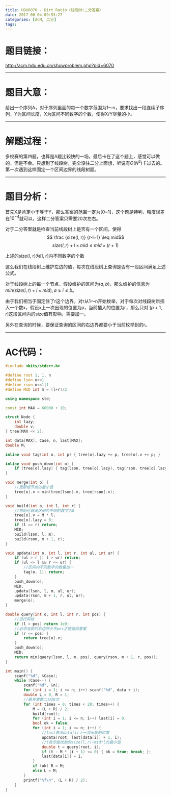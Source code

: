 ```yaml
---
title: HDU6070 - Dirt Ratio（线段树+二分答案）
date: 2017-08-04 09:53:27
categories: [ACM, 二分]
tags:
---
```

# 题目链接：
http://acm.hdu.edu.cn/showproblem.php?pid=6070

--------------------
# 题目大意：
给出一个序列A，对于序列里面的每一个数字范围为1～n，要求找出一段连续子序列，Y为区间长度，X为区间不同数字的个数，使得X/Y尽量的小。

-------------------
# 解题过程：
多校赛的第四题，也算是A题比较快的一场，最后卡在了这个题上，感觉可以做的，但是不会。只想到了线段树，完全没往二分上面想，听说有$O(N^2)$卡过去的。第一次遇到这样固定一个区间边界的线段树题。

--------------------
# 题目分析：
首先X是肯定小于等于Y，那么答案的范围一定为[0~1]，这个题是特判，精度误差在$10^{-4}$就可以，这样二分答案只需要20次左右。

对于二分答案就是检查当前线段树上是否有一个区间，使得
$$ \frac {size(l, r)} {r-l+1}  \leq mid$$
$$ size(l, r) + l \times mid \leq mid \times (r + 1)$$

上述的size(l, r)为[l, r]内不同数字的个数

这么我们在线段树上维护左边的值，每次在线段树上查询是否有一段区间满足上述公式。

对于线段树上的每一个节点，假设维护的区间为$(a, b)$，那么维护的信息为$min(size(i, r) + l \times mid), a \ge i \le b$。

由于我们相当于固定住了r这个边界，对r从1～n开始枚举，对于每次对线段树新插入一个数x，假设x上一次出现的位置为p，当前插入的位置为r，那么只对 $(p+1,r]$这段区间内的size值有影响，需要加一。

另外在查询的时候，要保证查询的区间的右边界都要小于当前枚举到的r。

----------------------
# AC代码：
```cpp
#include <bits/stdc++.h>

#define root 1, 1, n
#define lson o<<1
#define rson o<<1|1
#define MID int m = (l+r)/2

using namespace std;

const int MAX = 60000 + 10;

struct Node {
    int lazy;
    double v;
} tree[MAX << 2];

int data[MAX], Case, n, last[MAX];
double M;

inline void tag(int o, int p) { tree[o].lazy += p, tree[o].v += p; }

inline void push_down(int o) {
    if (tree[o].lazy) { tag(lson, tree[o].lazy), tag(rson, tree[o].lazy), tree[o].lazy = 0; }
}

void merge(int o) {
    //更新根节点的最小值
    tree[o].v = min(tree[lson].v, tree[rson].v);
}

void build(int o, int l, int r) {
    //初始化假设区间内不同的数字为0
    tree[o].v = M * l;
    tree[o].lazy = 0;
    if (l == r) return;
    MID;
    build(lson, l, m);
    build(rson, m + 1, r);
}

void updata(int o, int l, int r, int ul, int ur) {
    if (ul > r || l > ur) return;
    if (ul <= l && r <= ur) {
        //区间内不同数字的数量加一
        tag(o, 1); return;
    }
    push_down(o);
    MID;
    updata(lson, l, m, ul, ur);
    updata(rson, m + 1, r, ul, ur);
    merge(o);
}

double query(int o, int l, int r, int pos) {
    //进行剪枝
    if (l > pos) return 1e9;
    //必须当前的右边界小于pos才能返回答案
    if (r <= pos) {
        return tree[o].v;
    }
    push_down(o);
    MID;
    return min(query(lson, l, m, pos), query(rson, m + 1, r, pos));
}

int main() {
    scanf("%d", &Case);
    while (Case--) {
        scanf("%d", &n);
        for (int i = 1; i <= n; i++) scanf("%d", data + i);
        double L = 0, R = 1;
        //最多需要二分20次
        for (int times = 0; times < 20; times++) {
            M = (L + R) / 2;
            build(root);
            for (int i = 1; i <= n; i++) last[i] = 0;
            bool ok = false;
            for (int i = 1; i <= n; i++) {
                //last表示data[i]上一次出现的位置
                updata(root, last[data[i]] + 1, i);
                //t表示能找到的size(l,r)+mid*l的最小值
                double t = query(root, i);
                if (t - M * (i + 1) <= 0) { ok = true; break; };
                last[data[i]] = i;
            }
            if (ok) R = M;
            else L = M;
        }
        printf("%f\n", (L + R) / 2);
    }
}
```